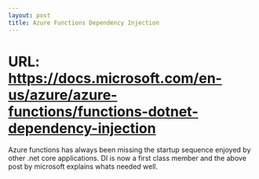 ```yaml
---
layout: post
title: Azure Functions Dependency Injection
---
```


# URL: https://docs.microsoft.com/en-us/azure/azure-functions/functions-dotnet-dependency-injection

Azure functions has always been missing the startup sequence enjoyed by other .net core applications.
DI is now a first class member and the above post by microsoft explains whats needed well.


